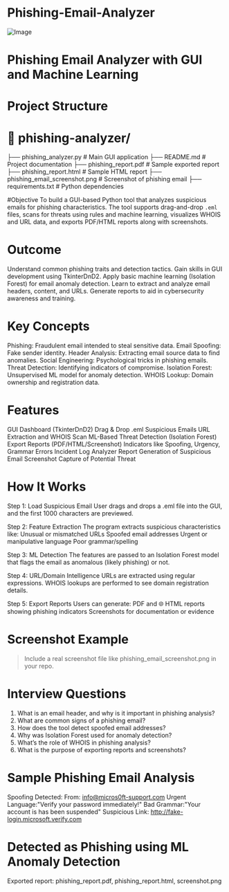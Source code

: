 # Phishing-Email-Analyzer
![Image](https://github.com/user-attachments/assets/17f89773-80c0-47cb-ba4f-e5c82bfc70f2)

# Phishing Email Analyzer with GUI and Machine Learning

# Project Structure
# 📁 phishing-analyzer/
├── phishing_analyzer.py       # Main GUI application
├── README.md                  # Project documentation
├── phishing_report.pdf        # Sample exported report
├── phishing_report.html       # Sample HTML report
├── phishing_email_screenshot.png # Screenshot of phishing email
├── requirements.txt           # Python dependencies

#Objective
To build a GUI-based Python tool that analyzes suspicious emails for phishing characteristics. The tool supports drag-and-drop `.eml` files, scans for threats using rules and machine learning, visualizes WHOIS and URL data, and exports PDF/HTML reports along with screenshots.

# Outcome
Understand common phishing traits and detection tactics.
Gain skills in GUI development using TkinterDnD2.
Apply basic machine learning (Isolation Forest) for email anomaly detection.
Learn to extract and analyze email headers, content, and URLs.
Generate reports to aid in cybersecurity awareness and training.

# Key Concepts
Phishing: Fraudulent email intended to steal sensitive data.
Email Spoofing: Fake sender identity.
Header Analysis: Extracting email source data to find anomalies.
Social Engineering: Psychological tricks in phishing emails.
Threat Detection: Identifying indicators of compromise.
Isolation Forest: Unsupervised ML model for anomaly detection.
WHOIS Lookup: Domain ownership and registration data.

# Features
GUI Dashboard (TkinterDnD2)
Drag & Drop .eml Suspicious Emails
URL Extraction and WHOIS Scan
ML-Based Threat Detection (Isolation Forest)
Export Reports (PDF/HTML/Screenshot)
Indicators like Spoofing, Urgency, Grammar Errors
Incident Log Analyzer
Report Generation of Suspicious Email
Screenshot Capture of Potential Threat

# How It Works
Step 1: Load Suspicious Email
User drags and drops a .eml file into the GUI, and the first 1000 characters are previewed.

Step 2: Feature Extraction
The program extracts suspicious characteristics like:
Unusual or mismatched URLs
Spoofed email addresses
Urgent or manipulative language
Poor grammar/spelling

Step 3: ML Detection
The features are passed to an Isolation Forest model that flags the email as anomalous (likely phishing) or not.

Step 4: URL/Domain Intelligence
URLs are extracted using regular expressions.
WHOIS lookups are performed to see domain registration details.

Step 5: Export Reports
Users can generate:
PDF and 🌐 HTML reports showing phishing indicators
Screenshots for documentation or evidence

# Screenshot Example
> Include a real screenshot file like phishing_email_screenshot.png in your repo.

# Interview Questions
1. What is an email header, and why is it important in phishing analysis?
2. What are common signs of a phishing email?
3. How does the tool detect spoofed email addresses?
4. Why was Isolation Forest used for anomaly detection?
5. What’s the role of WHOIS in phishing analysis?
6. What is the purpose of exporting reports and screenshots?

# Sample Phishing Email Analysis
Spoofing Detected: From: info@micros0ft-support.com
Urgent Language:"Verify your password immediately!"
Bad Grammar:"Your account is has been suspended"
Suspicious Link: http://fake-login.microsoft.verify.com

# Detected as Phishing using ML Anomaly Detection  
Exported report: phishing_report.pdf, phishing_report.html, screenshot.png

